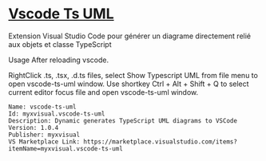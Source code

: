 # [Vscode Ts UML ](https://marketplace.visualstudio.com/items?itemName=myxvisual.vscode-ts-uml)
Extension Visual Studio Code pour générer un diagrame directement relié aux objets et classe TypeScript 

Usage
After reloading vscode.

RightClick .ts, .tsx, .d.ts files, select Show Typescript UML from file menu to open vscode-ts-uml window.
Use shortkey Ctrl + Alt + Shift + Q to select current editor focus file and open vscode-ts-uml window.

```
Name: vscode-ts-uml
Id: myxvisual.vscode-ts-uml
Description: Dynamic generates TypeScript UML diagrams to VSCode
Version: 1.0.4
Publisher: myxvisual
VS Marketplace Link: https://marketplace.visualstudio.com/items?itemName=myxvisual.vscode-ts-uml
```